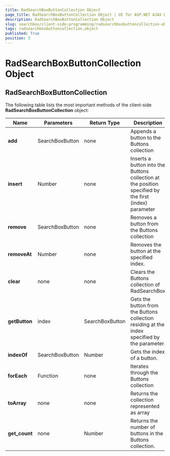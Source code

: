 ```yaml
---
title: RadSearchBoxButtonCollection Object
page_title: RadSearchBoxButtonCollection Object | UI for ASP.NET AJAX Documentation
description: RadSearchBoxButtonCollection Object
slug: searchbox/client-side-programming/radsearchboxbuttoncollection-object
tags: radsearchboxbuttoncollection,object
published: True
position: 5
---
```


# RadSearchBoxButtonCollection Object



## RadSearchBoxButtonCollection

The following table lists the most important methods of the client-side __RadSearchBoxButtonCollection__ object:


|  __Name__  |  __Parameters__  |  __Return Type__  |  __Description__  |
| ------ | ------ | ------ | ------ |
| __add__ |SearchBoxButton|none|Appends a button to the Buttons collection|
| __insert__ |Number|none|Inserts a button into the Buttons collection at the position specified by the first (index) parameter|
| __remove__ |SearchBoxButton|none|Removes a button from the Buttons collection|
| __removeAt__ |Number|none|Removes the button at the specified index.|
| __clear__ |none|none|Clears the Buttons collection of RadSearchBox|
| __getButton__ |index|SearchBoxButton|Gets the button from the Buttons collection residing at the index specified by the parameter.|
| __indexOf__ |SearchBoxButton|Number|Gets the index of a button.|
| __forEach__ |Function|none|Iterates through the Buttons collection|
| __toArray__ |none|none|Returns the collection represented as array|
| __get_count__ |none|Number|Returns the number of buttons in the Buttons collection.|
